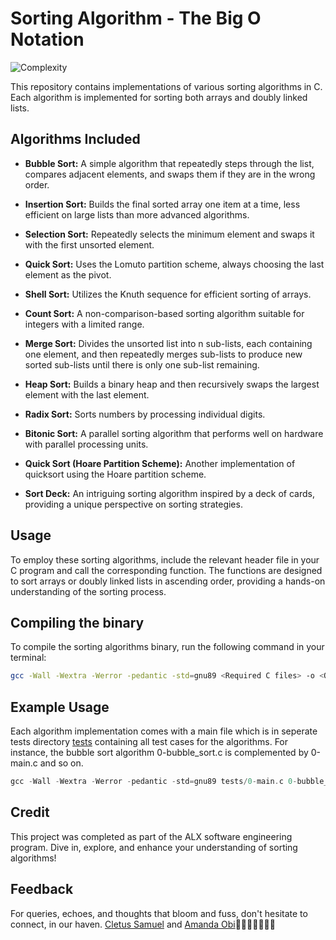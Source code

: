 # Sorting Algorithm - The Big O Notation

![Complexity](https://www.thetechedvocate.org/wp-content/uploads/2023/10/1_q2VFIS_3aSZ2SnaTemmtuw-660x400@2x.jpg#xxxxxxxxxxxx)

This repository contains implementations of various sorting algorithms in C. Each algorithm is implemented for sorting both arrays and doubly linked lists.

## Algorithms Included

- **Bubble Sort:** A simple algorithm that repeatedly steps through the list, compares adjacent elements, and swaps them if they are in the wrong order.

- **Insertion Sort:** Builds the final sorted array one item at a time, less efficient on large lists than more advanced algorithms.

- **Selection Sort:** Repeatedly selects the minimum element and swaps it with the first unsorted element.

- **Quick Sort:** Uses the Lomuto partition scheme, always choosing the last element as the pivot.

- **Shell Sort:** Utilizes the Knuth sequence for efficient sorting of arrays.

- **Count Sort:** A non-comparison-based sorting algorithm suitable for integers with a limited range.

- **Merge Sort:** Divides the unsorted list into n sub-lists, each containing one element, and then repeatedly merges sub-lists to produce new sorted sub-lists until there is only one sub-list remaining.

- **Heap Sort:** Builds a binary heap and then recursively swaps the largest element with the last element.

- **Radix Sort:** Sorts numbers by processing individual digits.

- **Bitonic Sort:** A parallel sorting algorithm that performs well on hardware with parallel processing units.

- **Quick Sort (Hoare Partition Scheme):** Another implementation of quicksort using the Hoare partition scheme.

- **Sort Deck:** An intriguing sorting algorithm inspired by a deck of cards, providing a unique perspective on sorting strategies.

## Usage

To employ these sorting algorithms, include the relevant header file in your C program and call the corresponding function. The functions are designed to sort arrays or doubly linked lists in ascending order, providing a hands-on understanding of the sorting process.

## Compiling the binary

To compile the sorting algorithms binary, run the following command in your terminal:

```bash
gcc -Wall -Wextra -Werror -pedantic -std=gnu89 <Required C files> -o <Output filename>
```

## Example Usage

Each algorithm implementation comes with a main file which is in seperate tests directory [tests](./tests) containing all test cases for the algorithms. For instance, the bubble sort algorithm 0-bubble_sort.c is complemented by 0-main.c and so on.

```c
gcc -Wall -Wextra -Werror -pedantic -std=gnu89 tests/0-main.c 0-bubble_sort.c -o bubble
```

## Credit

This project was completed as part of the ALX software engineering program. Dive in, explore, and enhance your understanding of sorting algorithms!

## Feedback

For queries, echoes, and thoughts that bloom and fuss, don't hesitate to connect, in our haven. [Cletus Samuel](https://cletsymedia.github.io/Prof-Portfolio/) and [Amanda Obi](https://github.com/ObiChika)🙏🙏🙏🙏🙏🙏🙏
